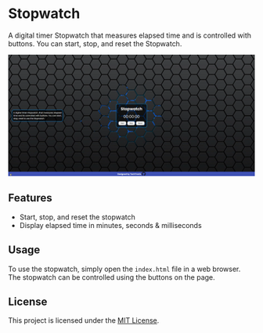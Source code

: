 # Stopwatch

A digital timer Stopwatch that measures elapsed time and is controlled with buttons. You can start, stop, and reset the Stopwatch.

![Stopwatch](img.png)

## Features

- Start, stop, and reset the stopwatch
- Display elapsed time in minutes, seconds & milliseconds

## Usage

To use the stopwatch, simply open the `index.html` file in a web browser. The stopwatch can be controlled using the buttons on the page.

## License

This project is licensed under the [MIT License](LICENSE).
